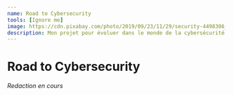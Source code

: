 ```yaml
---
name: Road to Cybersecurity
tools: [Ignore me]
image: https://cdn.pixabay.com/photo/2019/09/23/11/29/security-4498306_960_720.jpg
description: Mon projet pour évoluer dans le monde de la cybersécurité
---
```

# Road to Cybersecurity

<div class="text-center">
<i class="fa-solid fa-2xl">Redaction en cours</i>
<i class="fa-solid fa-spinner fa-spin-pulse fa-2xl"></i>
</div>